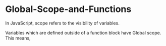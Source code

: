 # Global-Scope-and-Functions

In JavaScript, scope refers to the visibility of variables.

Variables which are defined outside of a function block have Global scope. 
This means, 
